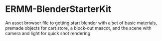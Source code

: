 # ERMM-BlenderStarterKit
An asset browser file to getting start blender with a set of basic materials, premade objects for cart store, a block-out mascot, and the scene with camera and light for quick shot rendering
